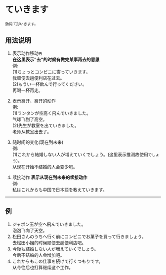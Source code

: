 # ていきます
```
動詞て形いきます。
```
## 用法说明  
1. 表示动作移动`去`  
**在这里表示"去"的时候有做完某事再去的意思**  
例:  
(1)ちょっとコンビニに寄っていきます。  
我顺便去趟便利店在过去。  
(2)もうい一杯飲んで行ってください。  
再喝一杯再走。

2. 表示离开、离开的动作  
例:  
(1)ランタンが空高く飛んでいきました。  
气球飞到了高空。  
(2)先生が教室を出ていきました。  
老师从教室出去了。  

3. 随时间的变化(现在到未来)  
例:  
(1)これから結婚しない人が増えていくでしょう。(这里表示推测故使用`でしょう`)。  
从现在开始不结婚的人会变少吧。  

4. 续接动作
**表示从现在到未来的续接动作**  
例:  
私はこれからも中国で日本語を教えていきます。
****
## 例  
1. ジャボン玉が空へ飛んでいきました。  
泡泡飞向了天空。
2. 松田さんのうちへ行く前にコンビニでお菓子を買って行きましょう。  
去松田小姐的时候顺便去趟便利店吧。
3. 今後も結婚しない人が増えていくでしょう。  
今后不结婚的人会增加吧。
4. これからもこの仕事を続けて行くつもりです。  
从今往后也打算继续这个工作。  